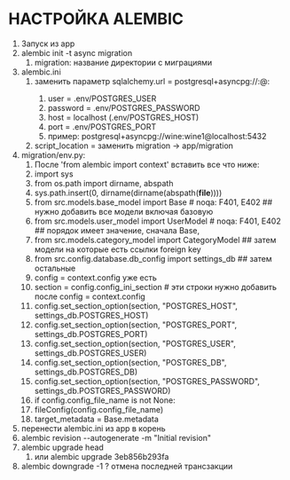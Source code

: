 # НАСТРОЙКА ALEMBIC #
1. Запуск из app
2. alembic init -t async migration
   1. migration: название директории с миграциями
3. alembic.ini
   1. заменить параметр sqlalchemy.url = postgresql+asyncpg://<user>:<password>@<host>:<port>
      1. user = .env/POSTGRES_USER
      2. password = .env/POSTGRES_PASSWORD
      3. host = localhost (.env/POSTGRES_HOST)
      4. port = .env/POSTGRES_PORT
      5. пример: postgresql+asyncpg://wine:wine1@localhost:5432
   2. script_location = заменить migration -> app/migration 
4. migration/env.py:
   1. После 'from alembic import context' вставить все что ниже:
   2. import sys 
   3. from os.path import dirname, abspath
   4. sys.path.insert(0, dirname(dirname(abspath(__file__))))
   5. from src.models.base_model import Base  # noqa: F401, E402 ## нужно добавить все модели включая базовую
   6. from src.models.user_model import UserModel   # noqa: F401, E402  ## порядок имеет значение, сначала Base, 
   7. from src.models.category_model import CategoryModel ## затем модели на которые есть ссылки foreign key
   8. from src.config.database.db_config import settings_db ## затем остальные 
   9. config = context.config   уже есть
   10. section = config.config_ini_section  # эти строки нужно добавить после config = context.config 
   11. config.set_section_option(section, "POSTGRES_HOST", settings_db.POSTGRES_HOST)
   12. config.set_section_option(section, "POSTGRES_PORT", settings_db.POSTGRES_PORT)
   13. config.set_section_option(section, "POSTGRES_USER", settings_db.POSTGRES_USER)
   14. config.set_section_option(section, "POSTGRES_DB", settings_db.POSTGRES_DB)
   15. config.set_section_option(section, "POSTGRES_PASSWORD",
                           settings_db.POSTGRES_PASSWORD)
   16. if config.config_file_name is not None:
   17. fileConfig(config.config_file_name)
   18. target_metadata = Base.metadata
5. перенести alembic.ini из app в корень
6. alembic revision --autogenerate -m "Initial revision"
7. alembic upgrade head
   1. или alembic upgrade 3eb856b293fa
8. alembic downgrade -1  ? отмена последней трансзакции